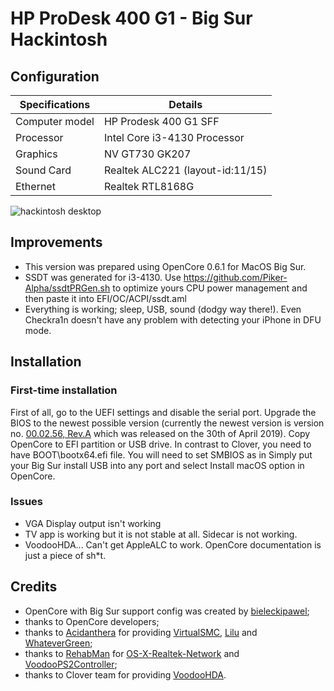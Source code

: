 # HP ProDesk 400 G1 - Big Sur Hackintosh
## Configuration

| Specifications | Details                                                  |
| ------------------- | ------------------------------------------- |
| Computer model      | HP Prodesk 400 G1 SFF      					|
| Processor           | Intel Core i3-4130 Processor    		    |
| Graphics | NV GT730 GK207                |
| Sound Card          | Realtek ALC221 (layout-id:11/15)            |
| Ethernet		      | Realtek RTL8168G                        		|

![hackintosh desktop](https://i.imgur.com/A97y9aG.png)
## Improvements
- This version was prepared using OpenCore 0.6.1 for MacOS Big Sur.
- SSDT was generated for i3-4130. Use https://github.com/Piker-Alpha/ssdtPRGen.sh to optimize yours CPU power management and then paste it into EFI/OC/ACPI/ssdt.aml
- Everything is working; sleep, USB, sound (dodgy way there!). Even Checkra1n doesn't have any problem with detecting your iPhone in DFU mode.
## Installation

### First-time installation
First of all, go to the UEFI settings and disable the serial port. Upgrade the BIOS to the newest possible version (currently the newest version is version no. [00.02.56, Rev.A](https://ftp.hp.com/pub/softpaq/sp96001-96500/sp96015.exe) which was released on the 30th of April 2019).
Copy OpenCore to EFI partition or USB drive. In contrast to Clover, you need to have BOOT\bootx64.efi file. You will need to set SMBIOS as in
Simply put your Big Sur install USB into any port and select Install macOS option in OpenCore.

### Issues
- VGA Display output isn't working
- TV app is working but it is not stable at all. Sidecar is not working.
- VoodooHDA... Can't get AppleALC to work. OpenCore documentation is just a piece of sh*t.


## Credits
- OpenCore with Big Sur support config was created by [bieleckipawel](https://github.com/bieleckipawel);
- thanks to OpenCore developers;
- thanks to [Acidanthera](https://github.com/acidanthera) for providing [VirtualSMC](https://github.com/acidanthera/VirtualSMC), [Lilu](https://github.com/acidanthera/Lilu) and [WhateverGreen](https://github.com/acidanthera/WhateverGreen);
- thanks to [RehabMan](https://github.com/RehabMan) for [OS-X-Realtek-Network](https://github.com/RehabMan/OS-X-Realtek-Network) and [VoodooPS2Controller](https://github.com/RehabMan/OS-X-Voodoo-PS2-Controller);
- thanks to Clover team for providing [VoodooHDA](https://sourceforge.net/p/voodoohda/).
